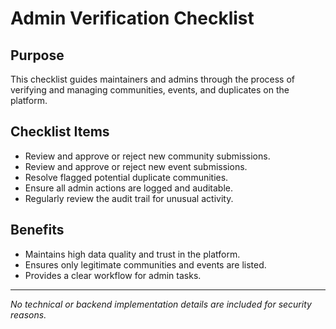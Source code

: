# Admin Verification Checklist

## Purpose
This checklist guides maintainers and admins through the process of verifying and managing communities, events, and duplicates on the platform.

## Checklist Items
- Review and approve or reject new community submissions.
- Review and approve or reject new event submissions.
- Resolve flagged potential duplicate communities.
- Ensure all admin actions are logged and auditable.
- Regularly review the audit trail for unusual activity.

## Benefits
- Maintains high data quality and trust in the platform.
- Ensures only legitimate communities and events are listed.
- Provides a clear workflow for admin tasks.

---
*No technical or backend implementation details are included for security reasons.*
